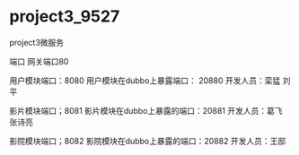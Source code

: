 # project3_9527
project3微服务

端口
网关端口80

用户模块端口：8080 
用户模块在dubbo上暴露端口： 20880
开发人员：栾猛 刘平


影片模块端口；8081
影片模块在dubbo上暴露的端口：20881
开发人员：葛飞 张诗亮



影院模块端口；8082
影院模块在dubbo上暴露的端口：20882
开发人员：王邸
